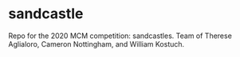 # sandcastle
Repo for the 2020 MCM competition: sandcastles.
Team of Therese Aglialoro, Cameron Nottingham, and William Kostuch.
